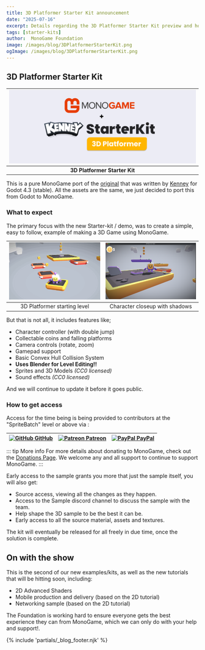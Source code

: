 ```yaml
---
title: 3D Platformer Starter Kit announcement
date: "2025-07-16"
excerpt: Details regarding the 3D Platformer Starter Kit preview and how to get access to it.
tags: [starter-kits]
author:  MonoGame Foundation
image: /images/blog/3DPlatformerStarterKit.png
ogImage: /images/blog/3DPlatformerStarterKit.png
---
```


## 3D Platformer Starter Kit

| ![3D Platformer Starter Kit](images/2025-07-16/3DPlatformerStarterKit.png) |
| :--: |
|  **3D Platformer Starter Kit** |

This is a pure MonoGame port of the [original](https://github.com/KenneyNL/Starter-Kit-3D-Platformer) that was written by [Kenney](https://www.kenney.nl/starter-kits) for Godot 4.3 (stable).
All the assets are the same, we just decided to port this from Godot to MonoGame.

### What to expect

The primary focus with the new Starter-kit / demo, was to create a simple, easy to follow, example of making a 3D Game using MonoGame.

|![Screenshot1](images/2025-07-16/3DPlatformerStarterKit.gif)|![Screenshot2](images/2025-07-16/OnAPlatform.png)|
|:-:|:-:|
|3D Platformer starting level|Character closeup with shadows|

But that is not all, it includes features like;

* Character controller (with double jump)
* Collectable coins and falling platforms
* Camera controls (rotate, zoom)
* Gamepad support
* Basic Convex Hull Collision System
* **Uses Blender for Level Editing!!**
* Sprites and 3D Models _(CC0 licensed)_
* Sound effects _(CC0 licensed)_

And we will continue to update it before it goes public.

### How to get access

Access for the time being is being provided to contributors at the "SpriteBatch" level or above via :

|[![GitHub](https://cdn.worldvectorlogo.com/logos/github-icon-2.svg) GitHub](https://github.com/sponsors/MonoGame)|[![Patreon](https://cdn.worldvectorlogo.com/logos/patreon-1.svg) Patreon](https://www.patreon.com/bePatron?u=3142012)|[![PayPal](https://cdn.worldvectorlogo.com/logos/paypal-4.svg) PayPal](https://www.patreon.com/bePatron?u=3142012)|
|:-:|:-:|:-:|

::: tip More info
For more details about donating to MonoGame, check out the [Donations Page](https://monogame.net/donate/).  We welcome any and all support to continue to support MonoGame.
:::

Early access to the sample grants you more that just the sample itself, you will also get:

* Source access, viewing all the changes as they happen.
* Access to the Sample discord channel to discuss the sample with the team.
* Help shape the 3D sample to be the best it can be.
* Early access to all the source material, assets and textures.

The kit will eventually be released for all freely in due time, once the solution is complete.

## On with the show

This is the second of our new examples/kits, as well as the new tutorials that will be hitting soon, including:

* 2D Advanced Shaders
* Mobile production and delivery (based on the 2D tutorial)
* Networking sample (based on the 2D tutorial)

The Foundation is working hard to ensure everyone gets the best experience they can from MonoGame, which we can only do with your help and support!.

{% include 'partials/_blog_footer.njk' %}
